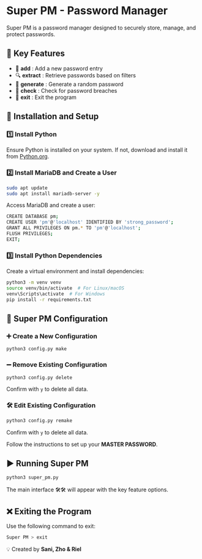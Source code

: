 # Super PM - Password Manager

Super PM is a password manager designed to securely store, manage, and protect passwords.

## 📌 Key Features
- 🔑 **add** : Add a new password entry  
- 🔍 **extract** : Retrieve passwords based on filters  
- 🔢 **generate** : Generate a random password  
- 🔎 **check** : Check for password breaches  
- 🚪 **exit** : Exit the program  

## 🚀 Installation and Setup

### 1️⃣ Install Python  
Ensure Python is installed on your system. If not, download and install it from [Python.org](https://www.python.org/downloads/).  

### 2️⃣ Install MariaDB and Create a User
```bash
sudo apt update
sudo apt install mariadb-server -y
```
Access MariaDB and create a user:
```bash
CREATE DATABASE pm;
CREATE USER 'pm'@'localhost' IDENTIFIED BY 'strong_password';
GRANT ALL PRIVILEGES ON pm.* TO 'pm'@'localhost';
FLUSH PRIVILEGES;
EXIT;
```

### 3️⃣ Install Python Dependencies
Create a virtual environment and install dependencies:
```bash
python3 -m venv venv
source venv/bin/activate  # For Linux/macOS
venv\Scripts\activate  # For Windows
pip install -r requirements.txt
```

## 🔧 Super PM Configuration

### ➕ Create a New Configuration
```bash
python3 config.py make
```

### ➖ Remove Existing Configuration
```bash
python3 config.py delete
```
Confirm with `y` to delete all data.  


### 🛠️ Edit Existing Configuration
```bash
python3 config.py remake
```
Confirm with `y` to delete all data.  

Follow the instructions to set up your **MASTER PASSWORD**.

## ▶️ Running Super PM
```bash
python3 super_pm.py
```
The main interface 🛠️🛠️ will appear with the key feature options.

## ❌ Exiting the Program
Use the following command to exit:  
```bash
Super PM > exit
```
💡 Created by **Sani, Zho & Riel**  
